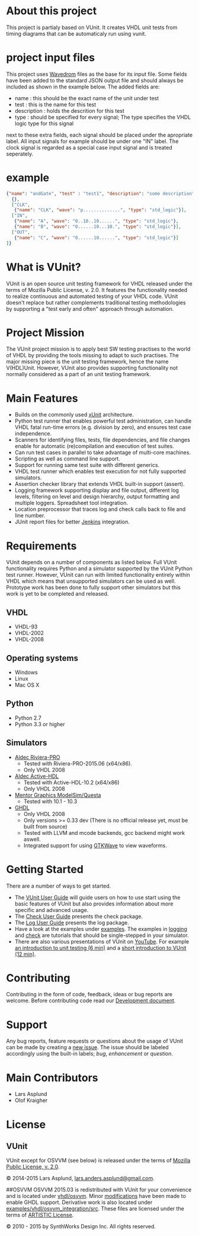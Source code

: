 # About this project

This project is partialy based on VUnit. It creates VHDL unit tests from timing diagrams that can be automaticaly run using vunit.

# project input files

This project uses [Wavedrom](http://wavedrom.com/) files as the base for its input file. Some fields have been added to the standard JSON output file and should always be included as shown in the example below. The added fields are:
* name : this should be the exact name of the unit under test
* test : this is the name for this test
* description : holds the descrition for this test
* type : should be specified for every signal; The type specifies the VHDL logic type for this signal

next to these extra fields, each signal should be placed under the apropriate label. All input signals for example should be under one "IN" label. The clock signal is regarded as a special case input signal and is treated seperately.

# example

```json
{"name": "andGate", "test" : "test1", "description": "some description", "signal": [
  {},
  ["CLK",
   {"name": "CLK", "wave": "p..............", "type": "std_logic"}],
  ["IN",
   {"name": "A", "wave": "0..10..10......", "type": "std_logic"},
   {"name": "B", "wave": "0......10...10.", "type": "std_logic"}],
  ["OUT", 
   {"name": "C", "wave": "0......10......", "type": "std_logic"}]
]}

```

# What is VUnit?

VUnit is an open source unit testing framework for VHDL released under the terms of Mozilla Public License, v. 2.0. It features the functionality needed to realize continuous and automated testing of your VHDL code. VUnit doesn't replace but rather complements traditional testing methodologies by supporting a "test early and often" approach through automation.

# Project Mission

The VUnit project mission is to apply best SW testing practises to the world of VHDL by providing the tools missing to adapt to such practises. The major missing piece is the unit testing framework, hence the name V(HDL)Unit. However, VUnit also provides supporting functionality not normally considered as a part of an unit testing framework.

# Main Features
* Builds on the commonly used [xUnit](http://en.wikipedia.org/wiki/XUnit) architecture.
* Python test runner that enables powerful test administration, can handle VHDL fatal run-time errors (e.g. division by zero), and ensures test case independence.
* Scanners for identifying files, tests, file dependencies, and file changes enable for automatic (re)compilation and execution of test suites.
* Can run test cases in parallel to take advantage of multi-core machines.
* Scripting as well as command line support.
* Support for running same test suite with different generics.
* VHDL test runner which enables test execution for not fully supported simulators.
* Assertion checker library that extends VHDL built-in support (assert).
* Logging framework supporting display and file output, different log levels, filtering on level and design hierarchy, output formatting and multiple loggers. Spreadsheet tool integration.
* Location preprocessor that traces log and check calls back to file and line number.
* JUnit report files for better [Jenkins](http://jenkins-ci.org/) integration.

# Requirements
VUnit depends on a number of components as listed below. Full VUnit functionality requires Python and a simulator supported by the VUnit Python test runner. However, VUnit can run with limited functionality entirely within VHDL which means that unsupported simulators can be used as well. Prototype work has been done to fully support other simulators but this work is yet to be completed and released.
## VHDL
* VHDL-93
* VHDL-2002
* VHDL-2008

## Operating systems
* Windows
* Linux
* Mac OS X

## Python
* Python 2.7
* Python 3.3 or higher

## Simulators
* [Aldec Riviera-PRO](https://www.aldec.com/en/products/functional_verification/riviera-pro])
  * Tested with Riviera-PRO-2015.06 (x64/x86).
  * Only VHDL 2008
* [Aldec Active-HDL](https://www.aldec.com/en/products/fpga_simulation/active-hdl)
  * Tested with Active-HDL-10.2 (x64/x86)
  * Only VHDL 2008
* [Mentor Graphics ModelSim/Questa](http://www.mentor.com/products/fv/modelsim/)
  * Tested with 10.1 - 10.3
* [GHDL](https://sourceforge.net/projects/ghdl-updates/)
  * Only VHDL 2008
  * Only versions >= 0.33 dev (There is no official release yet, must be built from source)
  * Tested with LLVM and mcode backends, gcc backend might work aswell.
  * Integrated support for using [GTKWave](http://gtkwave.sourceforge.net/) to view waveforms.

# Getting Started
There are a number of ways to get started.

*  The [VUnit User Guide](user_guide.md) will guide users on how to use start using the basic features of VUnit but also provides information about more specific and advanced usage.
*  The [Check User Guide](vhdl/check/user_guide.md) presents the check package.
*  The [Log User Guide](vhdl/logging/user_guide.md) presents the log package.
*  Have a look at the examples under [examples](examples). The examples in [logging](examples/vhdl/logging) and [check](examples/vhdl/check) are tutorials that should be single-stepped in your simulator.
*  There are also various presentations of VUnit on [YouTube](https://www.youtube.com/channel/UCCPVCaeWkz6C95aRUTbIwdg). For example [an introduction to unit testing (6 min)](https://www.youtube.com/watch?v=PZuBqcxS8t4) and a [short introduction to VUnit (12 min)](https://www.youtube.com/watch?v=D8s_VLD91tw).

# Contributing
Contributing in the form of code, feedback, ideas or bug reports are welcome.
Before contributing code read our [Development document](developing.md).

# Support
Any bug reports, feature requests or questions about the usage of VUnit can be made by creating a [new issue](https://github.com/LarsAsplund/vunit/issues/new). The issue should be labeled accordingly using the built-in labels; *bug*, *enhancement* or *question*.

# Main Contributors
* Lars Asplund
* Olof Kraigher

# License
## VUnit
VUnit except for OSVVM (see below) is released under the terms of [Mozilla Public
License, v. 2.0](http://mozilla.org/MPL/2.0/).

&copy; 2014-2015 Lars Asplund, lars.anders.asplund@gmail.com.

##OSVVM
OSVVM 2015.03 is redistributed with VUnit for your convenience and is located under [vhdl/osvvm](vhdl/osvvm). Minor [modifications](https://github.com/LarsAsplund/vunit/commit/25fce1b3700e746c3fa23bd7157777dd4f20f0d6) have been made to enable GHDL support. Derivative work is also located under [examples/vhdl/osvvm\_integration/src](examples/vhdl/osvvm_integration/src). These files are licensed under the terms of [ARTISTIC License](http://www.perlfoundation.org/artistic_license_2_0).

&copy; 2010 - 2015 by SynthWorks Design Inc.  All rights reserved.
